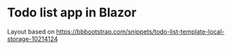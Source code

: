 ﻿# Todo list app in Blazor

Layout based on https://bbbootstrap.com/snippets/todo-list-template-local-storage-10214124